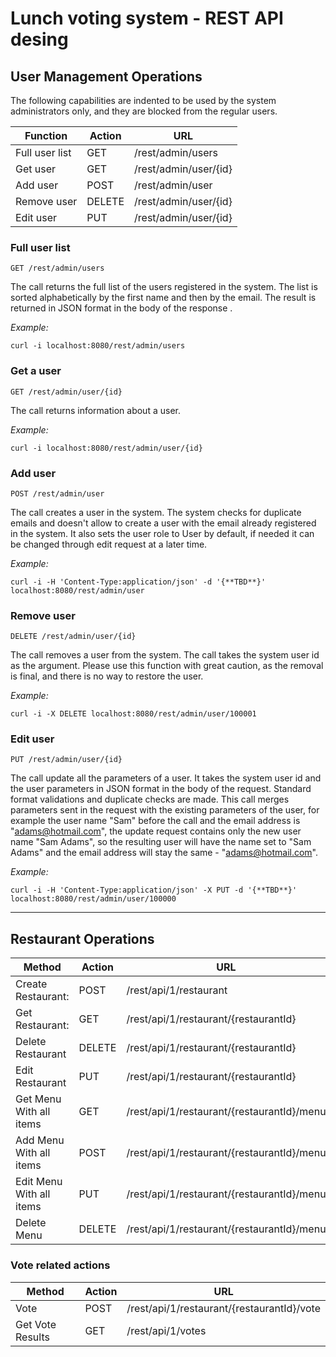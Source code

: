 # Lunch voting system - REST API desing

## User Management Operations

The following capabilities are indented to be used by the system administrators only, and they are blocked from  the
regular users. 

Function | Action | URL
---|---|---
Full user list  |GET    |/rest/admin/users
Get user        |GET    |/rest/admin/user/{id}
Add user        |POST   |/rest/admin/user
Remove user     |DELETE |/rest/admin/user/{id}
Edit user       |PUT    |/rest/admin/user/{id}  

### Full user list
```
GET /rest/admin/users
```
The call returns the full list of the users registered in the system. 
The list is sorted alphabetically by the first name and then by the email.
The result is returned in JSON format in the body of the response .   

*Example:*

```
curl -i localhost:8080/rest/admin/users
```

### Get a user
```
GET /rest/admin/user/{id}
```
The call returns information about a user.   

*Example:*

```
curl -i localhost:8080/rest/admin/user/{id}
```

### Add user 
```
POST /rest/admin/user
```
The call creates a user in the system. The system checks for duplicate emails and doesn't allow to create a user with 
the email already registered in the system. It also sets the user role to User by default, if needed it can be changed 
through edit request at a later time.  

*Example:*

```
curl -i -H 'Content-Type:application/json' -d '{**TBD**}' localhost:8080/rest/admin/user
```


### Remove user 
```
DELETE /rest/admin/user/{id}
```
The call removes a user from the system. The call takes the system user id as the argument. 
Please use this function with great caution, as the removal is final, and there is no way to restore the user.

*Example:*
```
curl -i -X DELETE localhost:8080/rest/admin/user/100001
```


### Edit user 
```
PUT /rest/admin/user/{id}
```
The call update all the parameters of a user. It takes the system user id and the user parameters in JSON format in the 
body of the request. Standard format validations and duplicate checks are made. This call merges parameters sent in the 
request with the existing parameters of the user, for example the user name "Sam" before the call and the email address is 
"adams@hotmail.com", the update request contains only the new user name "Sam Adams", so the resulting user will have the 
name set to "Sam Adams" and the email address will stay the same - "adams@hotmail.com".

*Example:*

```
curl -i -H 'Content-Type:application/json' -X PUT -d '{**TBD**}' localhost:8080/rest/admin/user/100000
```


___________________

## Restaurant Operations

Method | Action | URL
---|---|---
Create Restaurant:          |POST       |/rest/api/1/restaurant  
Get Restaurant: 	        |GET        |/rest/api/1/restaurant/{restaurantId}  
Delete Restaurant	        |DELETE     |/rest/api/1/restaurant/{restaurantId}  
Edit Restaurant		        |PUT        |/rest/api/1/restaurant/{restaurantId}  
Get Menu With all items     |GET	    |/rest/api/1/restaurant/{restaurantId}/menu  
Add Menu With all items     |POST       |/rest/api/1/restaurant/{restaurantId}/menu  
Edit Menu With all items    |PUT        |/rest/api/1/restaurant/{restaurantId}/menu  
Delete Menu                 |DELETE     |/rest/api/1/restaurant/{restaurantId}/menu  

### Vote related actions
Method | Action | URL
---|---|---
Vote                        |POST       |/rest/api/1/restaurant/{restaurantId}/vote  
Get Vote Results            |GET        |/rest/api/1/votes  
